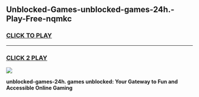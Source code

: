 
## Unblocked-Games-unblocked-games-24h.-Play-Free-nqmkc
<h3>
<a href="https://premium76.site?title=unblocked-games-24h.&ref=21A">CLICK TO PLAY</a></h3>
<hr>

<h3>
<a href="https://premium76.site?title=unblocked-games-24h.&ref=21A">CLICK 2 PLAY</a>
  
</h3>

<a href="https://premium76.site?title=unblocked-games-24h.&ref=21A"><img src="https://clearcache.store/games.png"></a>


**unblocked-games-24h. games unblocked: Your Gateway to Fun and Accessible Online Gaming**
